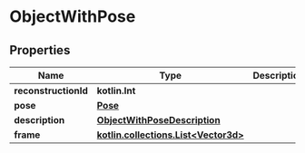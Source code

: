 
# ObjectWithPose

## Properties
Name | Type | Description | Notes
------------ | ------------- | ------------- | -------------
**reconstructionId** | **kotlin.Int** |  | 
**pose** | [**Pose**](Pose.md) |  | 
**description** | [**ObjectWithPoseDescription**](ObjectWithPoseDescription.md) |  | 
**frame** | [**kotlin.collections.List&lt;Vector3d&gt;**](Vector3d.md) |  |  [optional]



